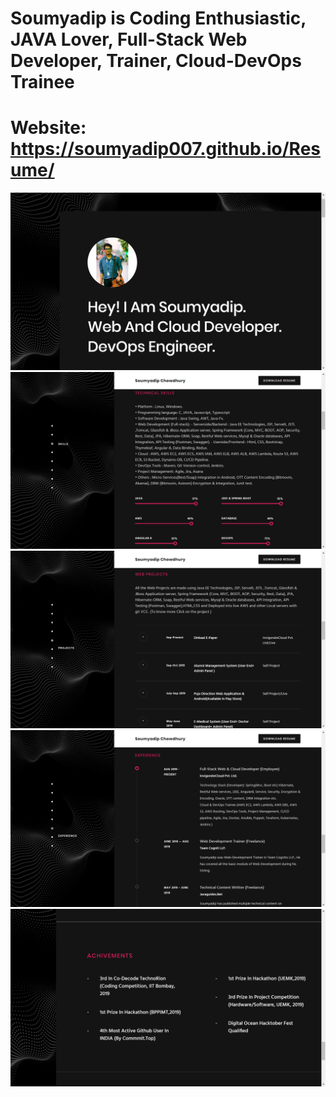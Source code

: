 # Soumyadip is Coding Enthusiastic, JAVA Lover, Full-Stack Web Developer, Trainer, Cloud-DevOps Trainee
# Website: https://soumyadip007.github.io/Resume/

<img src="./img/1.png" >
<img src="./img/2.png" >
<img src="./img/3.png" >
<img src="./img/4.png" >
<img src="./img/5.png" >
